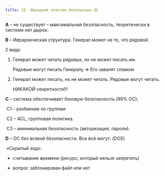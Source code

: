 ```yaml
---
title: 22. Иерархия классов безопасных ОС
---
```


**A** – не существует – максимальная безопасность, теоретически в системе нет дырок.

**B** – Иерархическая структура. Генерал может не то, что рядовой.

2 вида:

1. Генерал может читать рядовых, но не может писать им.

   Рядовые могут писать Генералу => Его завалят спамом

2. Генерал может писать, но не может читать. Рядовые могут читать.

   НИКАКОЙ секретности!!!

**С** – система обеспечивает базовую безопасность (99% ОС);

​	С1 – разбиение по группам

​	C2 – ACL, групповая политика.

​	C3 – минимальная безопасность (авторизация, пароли).

**D** – ОС без всякой безопасности. Все всё могут. (DOS)

​	«Скрытый ход»:

- считывание времени (ресурс, который нельзя запретить)

- вопрос заблокирован файл или нет